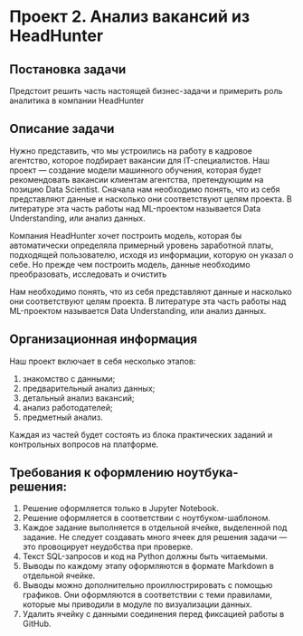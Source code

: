 # Проект 2. Анализ вакансий из HeadHunter

## Постановка задачи

Предстоит решить часть настоящей бизнес-задачи и примерить роль аналитика в компании HeadHunter

## Описание задачи

Нужно представить, что мы устроились на работу в кадровое агентство, которое подбирает вакансии для IT-специалистов. Наш проект — создание модели машинного обучения, которая будет рекомендовать вакансии клиентам агентства, претендующим на позицию Data Scientist. Сначала нам необходимо понять, что из себя представляют данные и насколько они соответствуют целям проекта. В литературе эта часть работы над ML-проектом называется Data Understanding, или анализ данных.

Компания HeadHunter хочет построить модель, которая бы автоматически определяла примерный уровень заработной платы, подходящей пользователю, исходя из информации, которую он указал о себе. Но прежде чем построить модель, данные необходимо преобразовать, исследовать и очистить

Нам необходимо понять, что из себя представляют данные и насколько они соответствуют целям проекта. В литературе эта часть работы над ML-проектом называется Data Understanding, или анализ данных.

## Организационная информация

Наш проект включает в себя несколько этапов:

1. знакомство с данными;
2. предварительный анализ данных;
3. детальный анализ вакансий;
4. анализ работодателей;
5. предметный анализ.

Каждая из частей будет состоять из блока практических заданий и контрольных вопросов на платформе.

## Требования к оформлению ноутбука-решения:

1. Решение оформляется только в Jupyter Notebook.
2. Решение оформляется в соответствии с ноутбуком-шаблоном.
3. Каждое задание выполняется в отдельной ячейке, выделенной под задание. Не следует создавать много ячеек для решения задачи — это провоцирует неудобства при проверке.
4. Текст SQL-запросов и код на Python должны быть читаемыми.
5. Выводы по каждому этапу оформляются в формате Markdown в отдельной ячейке.
6. Выводы можно дополнительно проиллюстрировать с помощью графиков. Они оформляются в соответствии с теми правилами, которые мы приводили в модуле по визуализации данных.
7. Удалить ячейку с данными соединения перед фиксацией работы в GitHub.